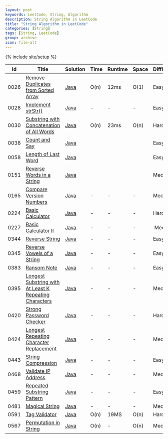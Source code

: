 ```yaml
---
layout: post
keywords: LeetCode, String, Algorithm
description: String Algorithm in LeetCode
title: "String Algorithm in LeetCode"
categories: [String]
tags: [String, LeetCode]
group: archive
icon: file-alt
---
```

{% include site/setup %}

|Id  | Title  | Solution   | Time | Runtime |  Space | Difficulty  | Catagory|
 ------------ | ------------ | ------------ | ------------ | ------------ | ------------ | ------------ | ------------
|0026|[Remove Duplicates from Sorted Array](https://leetcode.com/problems/remove-duplicates-from-sorted-array/) | [Java](https://e.srl/leetcode-26/)  | O(n) |12ms| O(1)  |  Easy |String|
|0028|[Implement strStr()](https://leetcode.com/problems/implement-strstr) | [Java](https://e.srl/leetcode-28/)  | -|-|-|  Easy |String|
|0030|[Substring with Concatenation of All Words](https://leetcode.com/problems/substring-with-concatenation-of-all-words) | [Java](https://e.srl/leetcode-30/)  | O(n) |23ms| O(n)  |  Hard |String|
|0038|[Count and Say](https://leetcode.com/problems/count-and-say/) | [Java](https://e.srl/leetcode-38/)  ||||  Easy |String|
|0058|[Length of Last Word](https://leetcode.com/problems/length-of-last-word) | [Java](https://e.srl/leetcode-58/)  ||||  Easy |String|
|0151|[Reverse Words in a String](https://leetcode.com/problems/reverse-words-in-a-string/) | [Java](https://e.srl/leetcode-151/)  ||||  Medium |String|
|0165|[Compare Version Numbers](https://leetcode.com/problems/compare-version-numbers) | [Java](https://e.srl/leetcode-165/)  |-|-|-|  Medium |String|
|0224|[Basic Calculator](https://leetcode.com/problems/basic-calculator/) | [Java](https://e.srl/leetcode-224/)  |-|-|-|  Hard |String|
|0227|[Basic Calculator II](https://leetcode.com/problems/basic-calculator-ii/)  | [Java](https://e.srl/leetcode-227/)  |-|-|-|  Medium |String|
|0344|[Reverse String](https://leetcode.com/problems/reverse-string)  | [Java](https://e.srl/leetcode-344/)  |-|-|-| Easy |String|
|0345|[Reverse Vowels of a String](https://leetcode.com/problems/reverse-vowels-of-a-string)  | [Java](https://e.srl/leetcode-345/)  |-|-|-| Easy |String|
|0383|[Ransom Note](https://leetcode.com/problems/ransom-note/)  | [Java](https://e.srl/leetcode-383/)  |-|-|-| Easy |String|
|0395|[Longest Substring with At Least K Repeating Characters](https://leetcode.com/problems/longest-substring-with-at-least-k-repeating-characters/)  | [Java](https://e.srl/leetcode-395/)  |-|-|-| Medium |String|
|0420|[Strong Password Checker](https://leetcode.com/problems/strong-password-checker/)|[Java](https://e.srl/leetcode-420/)|-|-|-|Hard |String|
|0424|[Longest Repeating Character Replacement](https://leetcode.com/problems/longest-repeating-character-replacement/)|[Java](https://e.srl/leetcode-424/)|-|-|-|Medium |String|
|0443|[String Compression](https://leetcode.com/problems/string-compression/)|[Java](https://e.srl/leetcode-443/)|-|-|-|Easy |String|
|0468|[Validate IP Address](https://leetcode.com/problems/validate-ip-address/)|[Java](https://e.srl/leetcode-468/)|-|-|-|Medium |String|
|0459|[Repeated Substring Pattern](https://leetcode.com/problems/repeated-substring-pattern/)|[Java](https://e.srl/leetcode-459/)|-|-|-|Easy |String|
|0481|[Magical String](https://leetcode.com/problems/magical-string/)|[Java](https://e.srl/leetcode-481/)|-|-|-|Medium|String|
|0591|[Tag Validator](https://leetcode.com/problems/tag-validator)| [Java](https://e.srl/leetcode-591/)  | O(n) |19MS| O(n)  |  Hard |String|
|0567|[Permutation in String](https://leetcode.com/problems/permutation-in-string)| [Java](https://e.srl/leetcode-567/)  | O(n) |-| O(n)  |  Medium |String|











